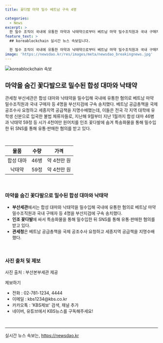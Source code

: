 ```yaml
---
title: 꽃다발 마약 밀수 베트남 구속 4명

categories:
  - News
excerpt: >
  한 밀수 조직이 국내에 유통한 마약과 낙태약으로부터 베트남 마약 밀수조직원과 국내 구매자 등 4명이 적발되어 구속됐습니다. 이들은 불법 체류자들로 합성 대마와 낙태약을 꽃다발에 숨겨 특송화물을 통해 밀수입한 뒤 SNS를 통해 유통 및 판매한 혐의를 받고 있습니다.
feature_text: >
  ## koreablockchain 실시간 뉴스 속보입니다.

  한 밀수 조직이 국내에 유통한 마약과 낙태약으로부터 베트남 마약 밀수조직원과 국내 구매자 등 4명이 적발되어 구속됐습니다. 이들은 불법 체류자들로 합성 대마와 낙태약을 꽃다발에 숨겨 특송화물을 통해 밀수입한 뒤 SNS를 통해 유통 및 판매한 혐의를 받고 있습니다.
image: 'https://newsdao.kr/res/images/meta/newsdao_breakingnews.jpg'
---
```


<p><img src="https://newsdao.kr/res/images/meta/newsdao_breakingnews.jpg" alt="koreablockchain 속보" /></p>

<h2 data-ke-size="size26">마약을 숨긴 꽃다발으로 밀수된 합성 대마와 낙태약</h2>

<p data-ke-size="size16">관세청 부산세관은 합성 대마와 낙태약을 밀수입해 국내에 유통한 혐의로 베트남 마약 밀수조직원과 국내 구매자 등 4명을 부산지검에 구속 송치했다. 베트남 공급총책을 국제 공조수사 요청하고 세종지역 공급책을 지명수배했는데, 이들은 전국 각 지역 대학에 유학생 신분으로 입국한 불법 체류자들로, 지난해 9월부터 지난 1월까지 합성 대마 46병과 낙태약 59정 등 시가 4천여만 원어치를 인조 꽃다발에 숨겨 특송화물을 통해 밀수입한 뒤 SNS를 통해 유통·판매한 혐의를 받고 있다.</p>

<p data-ke-size="size16">&nbsp;</p>

<table>
<thead>
<tr>
<th style="text-align: center;">물품</th>
<th style="text-align: center;">수량</th>
<th style="text-align: center;">가격</th>
</tr>
</thead>
<tbody>
<tr>
<td style="text-align: center;">합성 대마</td>
<td style="text-align: center;">46병</td>
<td style="text-align: center;">약 4천만 원</td>
</tr>
<tr>
<td style="text-align: center;">낙태약</td>
<td style="text-align: center;">59정</td>
<td style="text-align: center;">약 4천만 원</td>
</tr>
</tbody>
</table>

<p data-ke-size="size16">&nbsp;</p>

<h3><b>마약을 숨긴 꽃다발으로 밀수된 합성 대마와 낙태약</b></h3>

<ul>
<li><b>부산세관</b>에서는 합성 대마와 낙태약을 밀수입해 국내에 유통한 혐의로 베트남 마약 밀수조직원과 국내 구매자 등 4명을 부산지검에 구속 송치했다.</li>
<li><b>인조 꽃다발</b>에 싸서 특송화물을 통해 밀수입한 뒤 SNS를 통해 유통·판매한 혐의를 받고 있다.</li>
<li><b>관세청</b>은 베트남 공급총책을 국제 공조수사 요청하고 세종지역 공급책을 지명수배했다.</li>
</ul>

<p data-ke-size="size16">&nbsp;</p>

<h3><b>사진 출처 및 제보</b></h3>

<p>사진 출처 : 부산본부세관 제공</p>

<p>제보하기</p>

<ul>
<li>전화 : 02-781-1234, 4444</li>
<li>이메일 : kbs1234@kbs.co.kr</li>
<li>카카오톡 : 'KBS제보' 검색, 채널 추가</li>
<li>네이버, 유튜브에서 KBS뉴스를 구독해주세요!</li>
</ul>

<p data-ke-size="size16">&nbsp;</p>

<hr>
실시간 뉴스 속보는, <a href="https://newsdao.kr" rel="dofollow">https://newsdao.kr</a>


